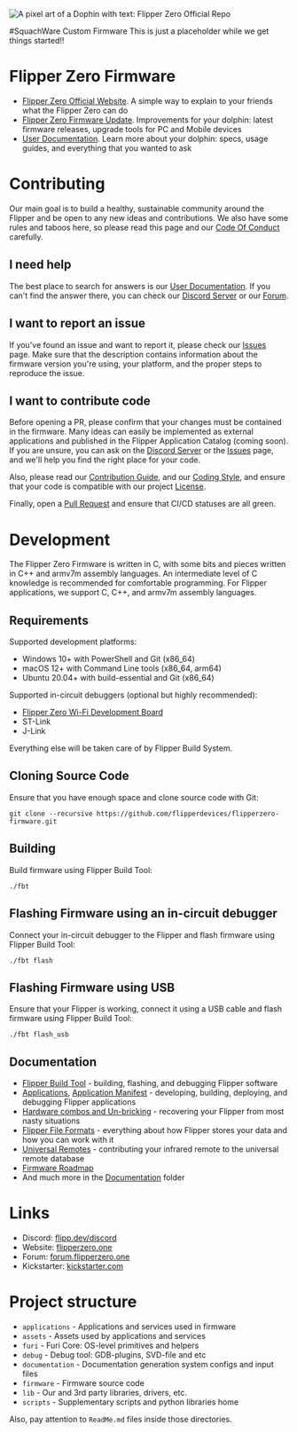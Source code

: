 <picture>
    <source media="(prefers-color-scheme: dark)" srcset="/.github/assets/dark_theme_banner.png">
    <source media="(prefers-color-scheme: light)" srcset="/.github/assets/light_theme_banner.png">
    <img
        alt="A pixel art of a Dophin with text: Flipper Zero Official Repo"
        src="/.github/assets/light_theme_banner.png">
</picture>

#SquachWare Custom Firmware
This is just a placeholder while we get things started!!

# Flipper Zero Firmware

- [Flipper Zero Official Website](https://flipperzero.one). A simple way to explain to your friends what the Flipper Zero can do
- [Flipper Zero Firmware Update](https://update.flipperzero.one). Improvements for your dolphin: latest firmware releases, upgrade tools for PC and Mobile devices
- [User Documentation](https://docs.flipperzero.one). Learn more about your dolphin: specs, usage guides, and everything that you wanted to ask

# Contributing

Our main goal is to build a healthy, sustainable community around the Flipper and be open to any new ideas and contributions. We also have some rules and taboos here, so please read this page and our [Code Of Conduct](/CODE_OF_CONDUCT.md) carefully.

## I need help

The best place to search for answers is our [User Documentation](https://docs.flipperzero.one). If you can't find the answer there, you can check our [Discord Server](https://flipp.dev/discord) or our [Forum](https://forum.flipperzero.one/).

## I want to report an issue

If you've found an issue and want to report it, please check our [Issues](https://github.com/flipperdevices/flipperzero-firmware/issues) page. Make sure that the description contains information about the firmware version you're using, your platform, and the proper steps to reproduce the issue.

## I want to contribute code

Before opening a PR, please confirm that your changes must be contained in the firmware. Many ideas can easily be implemented as external applications and published in the Flipper Application Catalog (coming soon). If you are unsure, you can ask on the [Discord Server](https://flipp.dev/discord) or the [Issues](https://github.com/flipperdevices/flipperzero-firmware/issues) page, and we'll help you find the right place for your code.

Also, please read our [Contribution Guide](/CONTRIBUTING.md), and our [Coding Style](/CODING_STYLE.md), and ensure that your code is compatible with our project [License](/LICENSE).

Finally, open a [Pull Request](https://github.com/flipperdevices/flipperzero-firmware/pulls) and ensure that CI/CD statuses are all green.

# Development

The Flipper Zero Firmware is written in C, with some bits and pieces written in C++ and armv7m assembly languages. An intermediate level of C knowledge is recommended for comfortable programming. For Flipper applications, we support C, C++, and armv7m assembly languages.

## Requirements

Supported development platforms:

- Windows 10+ with PowerShell and Git (x86_64)
- macOS 12+ with Command Line tools (x86_64, arm64)
- Ubuntu 20.04+ with build-essential and Git (x86_64)

Supported in-circuit debuggers (optional but highly recommended):

- [Flipper Zero Wi-Fi Development Board](https://shop.flipperzero.one/products/wifi-devboard)
- ST-Link
- J-Link

Everything else will be taken care of by Flipper Build System.

## Cloning Source Code

Ensure that you have enough space and clone source code with Git:

```shell
git clone --recursive https://github.com/flipperdevices/flipperzero-firmware.git
```

## Building

Build firmware using Flipper Build Tool:

```shell
./fbt
```

## Flashing Firmware using an in-circuit debugger

Connect your in-circuit debugger to the Flipper and flash firmware using Flipper Build Tool:

```shell
./fbt flash
```

## Flashing Firmware using USB

Ensure that your Flipper is working, connect it using a USB cable and flash firmware using Flipper Build Tool:

```shell
./fbt flash_usb
```

## Documentation

- [Flipper Build Tool](/documentation/fbt.md) - building, flashing, and debugging Flipper software
- [Applications](/documentation/AppsOnSDCard.md), [Application Manifest](/documentation/AppManifests.md) - developing, building, deploying, and debugging Flipper applications
- [Hardware combos and Un-bricking](/documentation/KeyCombo.md) - recovering your Flipper from most nasty situations
- [Flipper File Formats](/documentation/file_formats) - everything about how Flipper stores your data and how you can work with it
- [Universal Remotes](/documentation/UniversalRemotes.md) - contributing your infrared remote to the universal remote database
- [Firmware Roadmap](/documentation/RoadMap.md)
- And much more in the [Documentation](/documentation) folder

# Links

- Discord: [flipp.dev/discord](https://flipp.dev/discord)
- Website: [flipperzero.one](https://flipperzero.one)
- Forum: [forum.flipperzero.one](https://forum.flipperzero.one/)
- Kickstarter: [kickstarter.com](https://www.kickstarter.com/projects/flipper-devices/flipper-zero-tamagochi-for-hackers)

# Project structure

- `applications`    - Applications and services used in firmware
- `assets`          - Assets used by applications and services
- `furi`            - Furi Core: OS-level primitives and helpers
- `debug`           - Debug tool: GDB-plugins, SVD-file and etc
- `documentation`   - Documentation generation system configs and input files
- `firmware`        - Firmware source code
- `lib`             - Our and 3rd party libraries, drivers, etc.
- `scripts`         - Supplementary scripts and python libraries home

Also, pay attention to `ReadMe.md` files inside those directories.
